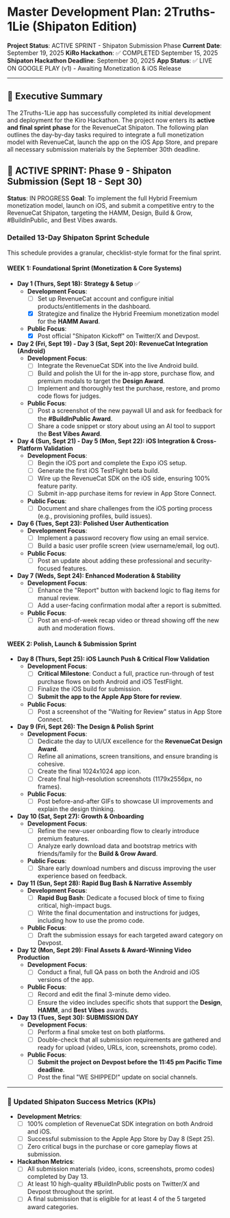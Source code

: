 # **Master Development Plan: 2Truths-1Lie (Shipaton Edition)**

**Project Status**: ACTIVE SPRINT - Shipaton Submission Phase
**Current Date**: September 19, 2025
**KiRo Hackathon**: ✅ COMPLETED September 15, 2025
**Shipaton Hackathon Deadline**: September 30, 2025
**App Status**: ✅ LIVE ON GOOGLE PLAY (v1) - Awaiting Monetization & iOS Release

---
## 🎯 Executive Summary

The 2Truths-1Lie app has successfully completed its initial development and deployment for the Kiro Hackathon. The project now enters its **active and final sprint phase** for the RevenueCat Shipaton. The following plan outlines the day-by-day tasks required to integrate a full monetization model with RevenueCat, launch the app on the iOS App Store, and prepare all necessary submission materials by the September 30th deadline.

## 🚀 ACTIVE SPRINT: Phase 9 - Shipaton Submission (Sept 18 - Sept 30)

**Status**: IN PROGRESS
**Goal**: To implement the full Hybrid Freemium monetization model, launch on iOS, and submit a competitive entry to the RevenueCat Shipaton, targeting the HAMM, Design, Build & Grow, #BuildInPublic, and Best Vibes awards.

### **Detailed 13-Day Shipaton Sprint Schedule**

This schedule provides a granular, checklist-style format for the final sprint.

#### **WEEK 1: Foundational Sprint (Monetization & Core Systems)**

* **Day 1 (Thurs, Sept 18): Strategy & Setup** ✅
    * **Development Focus**:
        * [ ] Set up RevenueCat account and configure initial products/entitlements in the dashboard.
        * [x] Strategize and finalize the Hybrid Freemium monetization model for the **HAMM Award**.
    * **Public Focus**:
        * [x] Post official "Shipaton Kickoff" on Twitter/X and Devpost.

* **Day 2 (Fri, Sept 19) - Day 3 (Sat, Sept 20): RevenueCat Integration (Android)**
    * **Development Focus**:
        * [ ] Integrate the RevenueCat SDK into the live Android build.
        * [ ] Build and polish the UI for the in-app store, purchase flow, and premium modals to target the **Design Award**.
        * [ ] Implement and thoroughly test the purchase, restore, and promo code flows for judges.
    * **Public Focus**:
        * [ ] Post a screenshot of the new paywall UI and ask for feedback for the **#BuildInPublic Award**.
        * [ ] Share a code snippet or story about using an AI tool to support the **Best Vibes Award**.

* **Day 4 (Sun, Sept 21) - Day 5 (Mon, Sept 22): iOS Integration & Cross-Platform Validation**
    * **Development Focus**:
        * [ ] Begin the iOS port and complete the Expo iOS setup.
        * [ ] Generate the first iOS TestFlight beta build.
        * [ ] Wire up the RevenueCat SDK on the iOS side, ensuring 100% feature parity.
        * [ ] Submit in-app purchase items for review in App Store Connect.
    * **Public Focus**:
        * [ ] Document and share challenges from the iOS porting process (e.g., provisioning profiles, build issues).

* **Day 6 (Tues, Sept 23): Polished User Authentication**
    * **Development Focus**:
        * [ ] Implement a password recovery flow using an email service.
        * [ ] Build a basic user profile screen (view username/email, log out).
    * **Public Focus**:
        * [ ] Post an update about adding these professional and security-focused features.

* **Day 7 (Weds, Sept 24): Enhanced Moderation & Stability**
    * **Development Focus**:
        * [ ] Enhance the "Report" button with backend logic to flag items for manual review.
        * [ ] Add a user-facing confirmation modal after a report is submitted.
    * **Public Focus**:
        * [ ] Post an end-of-week recap video or thread showing off the new auth and moderation flows.

#### **WEEK 2: Polish, Launch & Submission Sprint**

* **Day 8 (Thurs, Sept 25): iOS Launch Push & Critical Flow Validation**
    * **Development Focus**:
        * [ ] **Critical Milestone**: Conduct a full, practice run-through of test purchase flows on both Android and iOS TestFlight.
        * [ ] Finalize the iOS build for submission.
        * [ ] **Submit the app to the Apple App Store for review**.
    * **Public Focus**:
        * [ ] Post a screenshot of the "Waiting for Review" status in App Store Connect.

* **Day 9 (Fri, Sept 26): The Design & Polish Sprint**
    * **Development Focus**:
        * [ ] Dedicate the day to UI/UX excellence for the **RevenueCat Design Award**.
        * [ ] Refine all animations, screen transitions, and ensure branding is cohesive.
        * [ ] Create the final 1024x1024 app icon.
        * [ ] Create final high-resolution screenshots (1179x2556px, no frames).
    * **Public Focus**:
        * [ ] Post before-and-after GIFs to showcase UI improvements and explain the design thinking.

* **Day 10 (Sat, Sept 27): Growth & Onboarding**
    * **Development Focus**:
        * [ ] Refine the new-user onboarding flow to clearly introduce premium features.
        * [ ] Analyze early download data and bootstrap metrics with friends/family for the **Build & Grow Award**.
    * **Public Focus**:
        * [ ] Share early download numbers and discuss improving the user experience based on feedback.

* **Day 11 (Sun, Sept 28): Rapid Bug Bash & Narrative Assembly**
    * **Development Focus**:
        * [ ] **Rapid Bug Bash**: Dedicate a focused block of time to fixing critical, high-impact bugs.
        * [ ] Write the final documentation and instructions for judges, including how to use the promo code.
    * **Public Focus**:
        * [ ] Draft the submission essays for each targeted award category on Devpost.

* **Day 12 (Mon, Sept 29): Final Assets & Award-Winning Video Production**
    * **Development Focus**:
        * [ ] Conduct a final, full QA pass on both the Android and iOS versions of the app.
    * **Public Focus**:
        * [ ] Record and edit the final 3-minute demo video.
        * [ ] Ensure the video includes specific shots that support the **Design**, **HAMM**, and **Best Vibes** awards.

* **Day 13 (Tues, Sept 30): SUBMISSION DAY**
    * **Development Focus**:
        * [ ] Perform a final smoke test on both platforms.
        * [ ] Double-check that all submission requirements are gathered and ready for upload (video, URLs, icon, screenshots, promo code).
    * **Public Focus**:
        * [ ] **Submit the project on Devpost before the 11:45 pm Pacific Time deadline**.
        * [ ] Post the final "WE SHIPPED!" update on social channels.

---
### 🎯 **Updated Shipaton Success Metrics (KPIs)**

* **Development Metrics**:
    * [ ] 100% completion of RevenueCat SDK integration on both Android and iOS.
    * [ ] Successful submission to the Apple App Store by Day 8 (Sept 25).
    * [ ] Zero critical bugs in the purchase or core gameplay flows at submission.
* **Hackathon Metrics**:
    * [ ] All submission materials (video, icons, screenshots, promo codes) completed by Day 13.
    * [ ] At least 10 high-quality #BuildInPublic posts on Twitter/X and Devpost throughout the sprint.
    * [ ] A final submission that is eligible for at least 4 of the 5 targeted award categories.